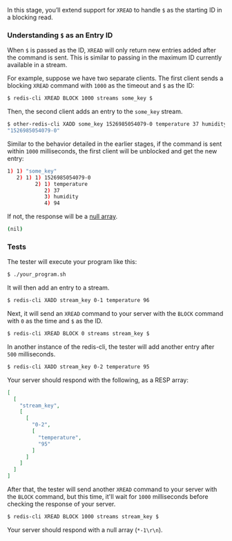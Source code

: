In this stage, you’ll extend support for `XREAD` to handle `$` as the starting ID in a blocking read.

### Understanding `$` as an Entry ID

When `$` is passed as the ID, `XREAD` will only return new entries added after the command is sent. This is similar to passing in the maximum ID currently available in a stream.

For example, suppose we have two separate clients. The first client sends a blocking `XREAD` command with `1000` as the timeout and `$` as the ID:

```bash
$ redis-cli XREAD BLOCK 1000 streams some_key $
```

Then, the second client adds an entry to the `some_key` stream.

```bash
$ other-redis-cli XADD some_key 1526985054079-0 temperature 37 humidity 94
"1526985054079-0"
```

Similar to the behavior detailed in the earlier stages, if the command is sent within `1000` milliseconds, the first client will be unblocked and get the new entry:

```bash
1) 1) "some_key"
   2) 1) 1) 1526985054079-0
         2) 1) temperature
            2) 37
            3) humidity
            4) 94
```

If not, the response will be a [null array](https://redis.io/docs/latest/develop/reference/protocol-spec/#null-arrays).

```bash
(nil)
```

### Tests

The tester will execute your program like this:

```bash
$ ./your_program.sh
```

It will then add an entry to a stream.

```bash
$ redis-cli XADD stream_key 0-1 temperature 96
```

Next, it will send an `XREAD` command to your server with the `BLOCK` command with `0` as the time and `$` as the ID.

```bash
$ redis-cli XREAD BLOCK 0 streams stream_key $
```

In another instance of the redis-cli, the tester will add another entry after `500` milliseconds.

```bash
$ redis-cli XADD stream_key 0-2 temperature 95
```

Your server should respond with the following, as a RESP array:

```json
[
  [
    "stream_key",
    [
      [
        "0-2",
        [
          "temperature",
          "95"
        ]
      ]
    ]
  ]
]
```

After that, the tester will send another `XREAD` command to your server with the `BLOCK` command, but this time, it'll wait for `1000` milliseconds before checking the response of your server.

```bash
$ redis-cli XREAD BLOCK 1000 streams stream_key $
```

Your server should respond with a null array (`*-1\r\n`).
